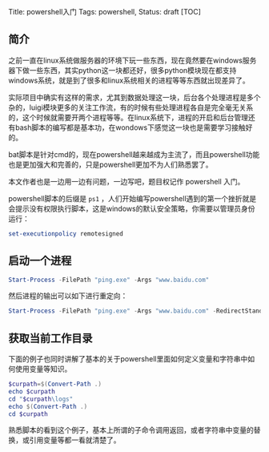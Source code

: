 Title: powershell入门
Tags: powershell,
Status: draft
[TOC]

## 简介

之前一直在linux系统做服务器的环境下玩一些东西，现在竟然要在windows服务器下做一些东西，其实python这一块都还好，很多python模块现在都支持windows系统，就是到了很多和linux系统相关的进程等等东西就出现差异了。

实际项目中确实有这样的需求，尤其到数据处理这一块，后台各个处理进程是多个杂的，luigi模块更多的关注工作流，有的时候有些处理进程各自是完全毫无关系的，这个时候就需要开两个进程等等。在linux系统下，进程的开启和后台管理还有bash脚本的编写都是基本功，在wondows下感觉这一块也是需要学习接触好的。

bat脚本是针对cmd的，现在powershell越来越成为主流了，而且powershell功能也是更加强大和完善的，只是powershell更加不为人们熟悉罢了。

本文作者也是一边用一边有问题，一边写吧，题目权记作 powershell 入门。

powershell脚本的后缀是 `ps1` ，人们开始编写powershell遇到的第一个挫折就是会提示没有权限执行脚本，这是windows的默认安全策略，你需要以管理员身份运行：

```powershell
set-executionpolicy remotesigned
```

## 启动一个进程

```powershell
Start-Process -FilePath "ping.exe" -Args "www.baidu.com"
```

然后进程的输出可以如下进行重定向：

```powershell
Start-Process -FilePath "ping.exe" -Args "www.baidu.com" -RedirectStandardOutput '.\console.out' -RedirectStandardError '.\console.err'
```

## 获取当前工作目录

下面的例子也同时讲解了基本的关于powershell里面如何定义变量和字符串中如何使用变量等知识。

```powershell
$curpath=$(Convert-Path .)
echo $curpath
cd "$curpath\logs"
echo $(Convert-Path .)
cd $curpath
```

熟悉脚本的看到这个例子，基本上所谓的子命令调用返回，或者字符串中变量的替换，或引用变量等都一看就清楚了。



